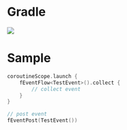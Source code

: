 # Gradle

[![](https://jitpack.io/v/zj565061763/eventflow.svg)](https://jitpack.io/#zj565061763/eventflow)

# Sample

```kotlin
coroutineScope.launch {
    fEventFlow<TestEvent>().collect {
        // collect event
    }
}

// post event
fEventPost(TestEvent())
```